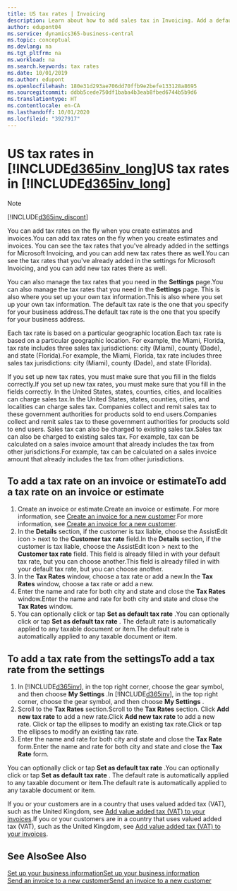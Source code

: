 ```yaml
---
title: US tax rates | Invoicing
description: Learn about how to add sales tax in Invoicing. Add a default tax rate based on your own address, and add tax rates for your customers.
author: edupont04
ms.service: dynamics365-business-central
ms.topic: conceptual
ms.devlang: na
ms.tgt_pltfrm: na
ms.workload: na
ms.search.keywords: tax rates
ms.date: 10/01/2019
ms.author: edupont
ms.openlocfilehash: 180e31d293ae706dd70ffb9e2befe133128a8695
ms.sourcegitcommit: ddbb5cede750df1baba4b3eab8fbed6744b5b9d6
ms.translationtype: HT
ms.contentlocale: en-CA
ms.lasthandoff: 10/01/2020
ms.locfileid: "3927917"
---
```

# <a name="us-tax-rates-in-d365inv_long"></a><span data-ttu-id="68153-104">US tax rates in [!INCLUDE[d365inv_long](includes/d365inv_long.md)]</span><span class="sxs-lookup"><span data-stu-id="68153-104">US tax rates in [!INCLUDE[d365inv_long](includes/d365inv_long.md)]</span></span>
> [!Note]
> [!INCLUDE[d365inv_discont](includes/d365inv_discont.md)]

<span data-ttu-id="68153-105">You can add tax rates on the fly when you create estimates and invoices.</span><span class="sxs-lookup"><span data-stu-id="68153-105">You can add tax rates on the fly when you create estimates and invoices.</span></span> <span data-ttu-id="68153-106">You can see the tax rates that you've already added in the settings for Microsoft Invoicing, and you can add new tax rates there as well.</span><span class="sxs-lookup"><span data-stu-id="68153-106">You can see the tax rates that you've already added in the settings for Microsoft Invoicing, and you can add new tax rates there as well.</span></span>  

<span data-ttu-id="68153-107">You can also manage the tax rates that you need in the **Settings** page.</span><span class="sxs-lookup"><span data-stu-id="68153-107">You can also manage the tax rates that you need in the **Settings** page.</span></span> <span data-ttu-id="68153-108">This is also where you set up your own tax information.</span><span class="sxs-lookup"><span data-stu-id="68153-108">This is also where you set up your own tax information.</span></span> <span data-ttu-id="68153-109">The default tax rate is the one that you specify for your business address.</span><span class="sxs-lookup"><span data-stu-id="68153-109">The default tax rate is the one that you specify for your business address.</span></span>  

<span data-ttu-id="68153-110">Each tax rate is based on a particular geographic location.</span><span class="sxs-lookup"><span data-stu-id="68153-110">Each tax rate is based on a particular geographic location.</span></span> <span data-ttu-id="68153-111">For example, the Miami, Florida, tax rate includes three sales tax jurisdictions: city (Miami), county (Dade), and state (Florida).</span><span class="sxs-lookup"><span data-stu-id="68153-111">For example, the Miami, Florida, tax rate includes three sales tax jurisdictions: city (Miami), county (Dade), and state (Florida).</span></span>  

<span data-ttu-id="68153-112">If you set up new tax rates, you must make sure that you fill in the fields correctly.</span><span class="sxs-lookup"><span data-stu-id="68153-112">If you set up new tax rates, you must make sure that you fill in the fields correctly.</span></span> <span data-ttu-id="68153-113">In the United States, states, counties, cities, and localities can charge sales tax.</span><span class="sxs-lookup"><span data-stu-id="68153-113">In the United States, states, counties, cities, and localities can charge sales tax.</span></span> <span data-ttu-id="68153-114">Companies collect and remit sales tax to these government authorities for products sold to end users.</span><span class="sxs-lookup"><span data-stu-id="68153-114">Companies collect and remit sales tax to these government authorities for products sold to end users.</span></span> <span data-ttu-id="68153-115">Sales tax can also be charged to existing sales tax.</span><span class="sxs-lookup"><span data-stu-id="68153-115">Sales tax can also be charged to existing sales tax.</span></span> <span data-ttu-id="68153-116">For example, tax can be calculated on a sales invoice amount that already includes the tax from other jurisdictions.</span><span class="sxs-lookup"><span data-stu-id="68153-116">For example, tax can be calculated on a sales invoice amount that already includes the tax from other jurisdictions.</span></span>  

## <a name="to-add-a-tax-rate-on-an-invoice-or-estimate"></a><span data-ttu-id="68153-117">To add a tax rate on an invoice or estimate</span><span class="sxs-lookup"><span data-stu-id="68153-117">To add a tax rate on an invoice or estimate</span></span>

1. <span data-ttu-id="68153-118">Create an invoice or estimate.</span><span class="sxs-lookup"><span data-stu-id="68153-118">Create an invoice or estimate.</span></span> <span data-ttu-id="68153-119">For more information, see [Create an invoice for a new customer](send-invoice.md).</span><span class="sxs-lookup"><span data-stu-id="68153-119">For more information, see [Create an invoice for a new customer](send-invoice.md).</span></span>  
2. <span data-ttu-id="68153-120">In the **Details** section, if the customer is tax liable, choose the AssistEdit icon > next to the **Customer tax rate** field.</span><span class="sxs-lookup"><span data-stu-id="68153-120">In the **Details** section, if the customer is tax liable, choose the AssistEdit icon > next to the **Customer tax rate** field.</span></span> <span data-ttu-id="68153-121">This field is already filled in with your default tax rate, but you can choose another.</span><span class="sxs-lookup"><span data-stu-id="68153-121">This field is already filled in with your default tax rate, but you can choose another.</span></span>  
3. <span data-ttu-id="68153-122">In the **Tax Rates** window, choose a tax rate or add a new.</span><span class="sxs-lookup"><span data-stu-id="68153-122">In the **Tax Rates** window, choose a tax rate or add a new.</span></span>  
4. <span data-ttu-id="68153-123">Enter the name and rate for both city and state and close the **Tax Rates** window.</span><span class="sxs-lookup"><span data-stu-id="68153-123">Enter the name and rate for both city and state and close the **Tax Rates** window.</span></span>  
5. <span data-ttu-id="68153-124">You can optionally click or tap **Set as default tax rate** .</span><span class="sxs-lookup"><span data-stu-id="68153-124">You can optionally click or tap **Set as default tax rate** .</span></span> <span data-ttu-id="68153-125">The default rate is automatically applied to any taxable document or item.</span><span class="sxs-lookup"><span data-stu-id="68153-125">The default rate is automatically applied to any taxable document or item.</span></span>  

## <a name="to-add-a-tax-rate-from-the-settings"></a><span data-ttu-id="68153-126">To add a tax rate from the settings</span><span class="sxs-lookup"><span data-stu-id="68153-126">To add a tax rate from the settings</span></span>

1. <span data-ttu-id="68153-127">In [!INCLUDE[d365inv](includes/d365inv.md)], in the top right corner, choose the gear symbol, and then choose **My Settings** .</span><span class="sxs-lookup"><span data-stu-id="68153-127">In [!INCLUDE[d365inv](includes/d365inv.md)], in the top right corner, choose the gear symbol, and then choose **My Settings** .</span></span>  
2. <span data-ttu-id="68153-128">Scroll to the **Tax Rates** section.</span><span class="sxs-lookup"><span data-stu-id="68153-128">Scroll to the **Tax Rates** section.</span></span> <span data-ttu-id="68153-129">Click **Add new tax rate** to add a new rate.</span><span class="sxs-lookup"><span data-stu-id="68153-129">Click **Add new tax rate** to add a new rate.</span></span> <span data-ttu-id="68153-130">Click or tap the ellipses to modify an existing tax rate.</span><span class="sxs-lookup"><span data-stu-id="68153-130">Click or tap the ellipses to modify an existing tax rate.</span></span>  
3. <span data-ttu-id="68153-131">Enter the name and rate for both city and state and close the **Tax Rate** form.</span><span class="sxs-lookup"><span data-stu-id="68153-131">Enter the name and rate for both city and state and close the **Tax Rate** form.</span></span>  

<span data-ttu-id="68153-132">You can optionally click or tap **Set as default tax rate** .</span><span class="sxs-lookup"><span data-stu-id="68153-132">You can optionally click or tap **Set as default tax rate** .</span></span> <span data-ttu-id="68153-133">The default rate is automatically applied to any taxable document or item.</span><span class="sxs-lookup"><span data-stu-id="68153-133">The default rate is automatically applied to any taxable document or item.</span></span>  

<span data-ttu-id="68153-134">If you or your customers are in a country that uses valued added tax (VAT), such as the United Kingdom, see [Add value added tax (VAT) to your invoices](add-vat.md).</span><span class="sxs-lookup"><span data-stu-id="68153-134">If you or your customers are in a country that uses valued added tax (VAT), such as the United Kingdom, see [Add value added tax (VAT) to your invoices](add-vat.md).</span></span>  

## <a name="see-also"></a><span data-ttu-id="68153-135">See Also</span><span class="sxs-lookup"><span data-stu-id="68153-135">See Also</span></span>

[<span data-ttu-id="68153-136">Set up your business information</span><span class="sxs-lookup"><span data-stu-id="68153-136">Set up your business information</span></span>](set-up-business-profile.md)  
[<span data-ttu-id="68153-137">Send an invoice to a new customer</span><span class="sxs-lookup"><span data-stu-id="68153-137">Send an invoice to a new customer</span></span>](send-invoice.md)  
